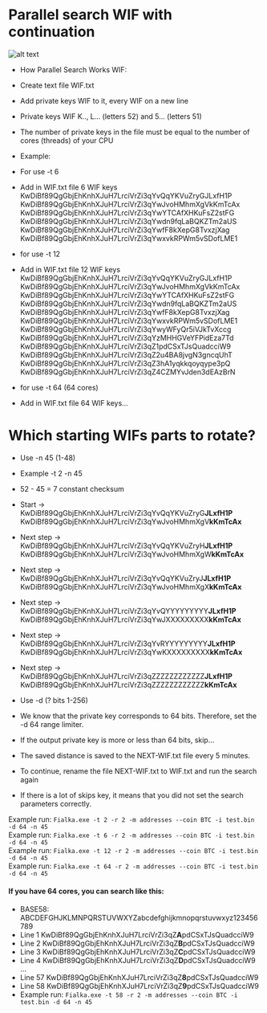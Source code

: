 # Parallel search WIF with continuation
![alt text](https://raw.githubusercontent.com/phrutis/Fialka/main/Others/img/rotors.jpg "Fialka M-125")
- How Parallel Search Works WIF:
- Create text file WIF.txt
- Add private keys WIF to it, every WIF on a new line
- Private keys WIF K.., L... (letters 52) and 5... (letters 51)
- The number of private keys in the file must be equal to the number of cores (threads) of your CPU
- Example:

- For use -t 6</br>
- Add in WIF.txt file 6 WIF keys</br>
KwDiBf89QgGbjEhKnhXJuH7LrciVrZi3qYvQqYKVuZryGJLxfH1P </br>
KwDiBf89QgGbjEhKnhXJuH7LrciVrZi3qYwJvoHMhmXgVkKmTcAx </br>
KwDiBf89QgGbjEhKnhXJuH7LrciVrZi3qYwYTCAfXHKuFsZ2stFG </br>
KwDiBf89QgGbjEhKnhXJuH7LrciVrZi3qYwdn9fqLaBQKZTm2aUS </br>
KwDiBf89QgGbjEhKnhXJuH7LrciVrZi3qYwfF8kXepG8TvxzjXag </br>
KwDiBf89QgGbjEhKnhXJuH7LrciVrZi3qYwxvkRPWm5vSDofLME1 </br>

- for use -t 12 </br>
- Add in WIF.txt file 12 WIF keys</br>
KwDiBf89QgGbjEhKnhXJuH7LrciVrZi3qYvQqYKVuZryGJLxfH1P </br>
KwDiBf89QgGbjEhKnhXJuH7LrciVrZi3qYwJvoHMhmXgVkKmTcAx </br>
KwDiBf89QgGbjEhKnhXJuH7LrciVrZi3qYwYTCAfXHKuFsZ2stFG </br>
KwDiBf89QgGbjEhKnhXJuH7LrciVrZi3qYwdn9fqLaBQKZTm2aUS </br>
KwDiBf89QgGbjEhKnhXJuH7LrciVrZi3qYwfF8kXepG8TvxzjXag </br>
KwDiBf89QgGbjEhKnhXJuH7LrciVrZi3qYwxvkRPWm5vSDofLME1 </br>
KwDiBf89QgGbjEhKnhXJuH7LrciVrZi3qYwyWFyQr5iVJkTvXccg </br>
KwDiBf89QgGbjEhKnhXJuH7LrciVrZi3qYzMHHGVeYFPidEza7Td </br>
KwDiBf89QgGbjEhKnhXJuH7LrciVrZi3qZ1pdCSxTJsQuadcciW9 </br>
KwDiBf89QgGbjEhKnhXJuH7LrciVrZi3qZ2u4BA8jvgN3gncqUhT </br>
KwDiBf89QgGbjEhKnhXJuH7LrciVrZi3qZ3hA1yqkkqoyqype3pQ </br>
KwDiBf89QgGbjEhKnhXJuH7LrciVrZi3qZ4CZMYvJden3dEAzBrN </br>

- for use -t 64 (64 cores)</br>
- Add in WIF.txt file 64 WIF keys...</br>

# Which starting WIFs parts to rotate?
- Use -n 45 (1-48)</br>
- Example -t 2 -n 45</br>
- 52 - 45 = 7 constant сhecksum
- Start -></br>
KwDiBf89QgGbjEhKnhXJuH7LrciVrZi3qYvQqYKVuZryG**JLxfH1P** </br>
KwDiBf89QgGbjEhKnhXJuH7LrciVrZi3qYwJvoHMhmXgV**kKmTcAx** </br>
- Next step -></br>
KwDiBf89QgGbjEhKnhXJuH7LrciVrZi3qYvQqYKVuZryH**JLxfH1P** </br>
KwDiBf89QgGbjEhKnhXJuH7LrciVrZi3qYwJvoHMhmXgW**kKmTcAx** </br>
- Next step -></br>
KwDiBf89QgGbjEhKnhXJuH7LrciVrZi3qYvQqYKVuZryJ**JLxfH1P** </br>
KwDiBf89QgGbjEhKnhXJuH7LrciVrZi3qYwJvoHMhmXgX**kKmTcAx** </br>
- Next step -></br>
KwDiBf89QgGbjEhKnhXJuH7LrciVrZi3qYvQYYYYYYYYY**JLxfH1P** </br>
KwDiBf89QgGbjEhKnhXJuH7LrciVrZi3qYwJXXXXXXXXX**kKmTcAx** </br>
- Next step -></br>
KwDiBf89QgGbjEhKnhXJuH7LrciVrZi3qYvRYYYYYYYYY**JLxfH1P** </br>
KwDiBf89QgGbjEhKnhXJuH7LrciVrZi3qYwKXXXXXXXXX**kKmTcAx** </br>
- Next step -></br>
KwDiBf89QgGbjEhKnhXJuH7LrciVrZi3qZZZZZZZZZZZZ**JLxfH1P** </br>
KwDiBf89QgGbjEhKnhXJuH7LrciVrZi3qZZZZZZZZZZZZ**kKmTcAx** </br>

- Use -d (? bits 1-256) </br>
- We know that the private key corresponds to 64 bits. Therefore, set the -d 64 range limiter. </br>
- If the output private key is more or less than 64 bits, skip... </br>
- The saved distance is saved to the NEXT-WIF.txt file every 5 minutes. </br>
- To continue, rename the file NEXT-WIF.txt to WIF.txt and run the search again </br>
- If there is a lot of skips key, it means that you did not set the search parameters correctly. </br>

Example run: ```Fialka.exe -t 2 -r 2 -m addresses --coin BTC -i test.bin -d 64 -n 45``` </br>
Example run: ```Fialka.exe -t 6 -r 2 -m addresses --coin BTC -i test.bin -d 64 -n 45``` </br>
Example run: ```Fialka.exe -t 12 -r 2 -m addresses --coin BTC -i test.bin -d 64 -n 45``` </br>
Example run: ```Fialka.exe -t 64 -r 2 -m addresses --coin BTC -i test.bin -d 64 -n 45``` </br>

#### If you have 64 cores, you can search like this: </br>
- BASE58: ABCDEFGHJKLMNPQRSTUVWXYZabcdefghijkmnopqrstuvwxyz123456789 </br>
- Line 1 KwDiBf89QgGbjEhKnhXJuH7LrciVrZi3qZ**A**pdCSxTJsQuadcciW9 </br>
- Line 2 KwDiBf89QgGbjEhKnhXJuH7LrciVrZi3qZ**B**pdCSxTJsQuadcciW9 </br>
- Line 3 KwDiBf89QgGbjEhKnhXJuH7LrciVrZi3qZ**C**pdCSxTJsQuadcciW9 </br>
- Line 4 KwDiBf89QgGbjEhKnhXJuH7LrciVrZi3qZ**D**pdCSxTJsQuadcciW9 </br>
... </br>
- Line 57 KwDiBf89QgGbjEhKnhXJuH7LrciVrZi3qZ**8**pdCSxTJsQuadcciW9 </br>
- Line 58 KwDiBf89QgGbjEhKnhXJuH7LrciVrZi3qZ**9**pdCSxTJsQuadcciW9 </br>
- Example run: ```Fialka.exe -t 58 -r 2 -m addresses --coin BTC -i test.bin -d 64 -n 45``` </br>
